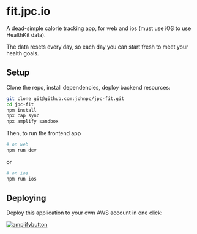 # fit.jpc.io

A dead-simple calorie tracking app, for web and ios (must use iOS to use HealthKit data).

The data resets every day, so each day you can start fresh to meet your health goals.

## Setup

Clone the repo, install dependencies, deploy backend resources:

```bash
git clone git@github.com:johnpc/jpc-fit.git
cd jpc-fit
npm install
npx cap sync
npx amplify sandbox
```

Then, to run the frontend app

```bash
# on web
npm run dev
```

or

```bash
# on ios
npm run ios
```

## Deploying

Deploy this application to your own AWS account in one click:

[![amplifybutton](https://oneclick.amplifyapp.com/button.svg)](https://console.aws.amazon.com/amplify/home#/deploy?repo=https://github.com/johnpc/jpc-fit)
